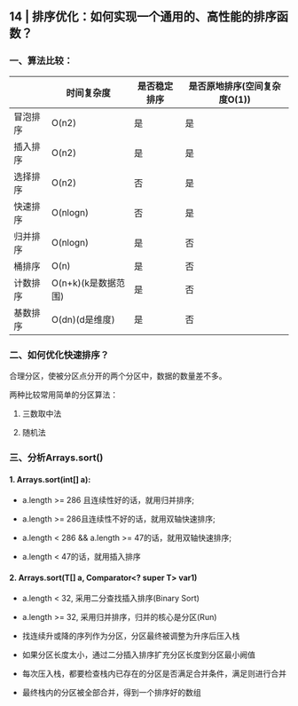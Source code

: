 
## 14 | 排序优化：如何实现一个通用的、高性能的排序函数？

### 一、算法比较：

|       | 时间复杂度  | 是否稳定排序  | 是否原地排序(空间复杂度O(1)) |
|-------|------------|-------------|-------------------|
|冒泡排序|   O(n2)    |     是      |     是            |
|插入排序|   O(n2)    |     是      |     是            |
|选择排序|   O(n2)    |     否      |     是            |
|快速排序|   O(nlogn) |     否      |     是            |
|归并排序|   O(nlogn) |     是      |     否            |
|桶排序  |   O(n)     |     是      |     否            |
|计数排序|O(n+k)(k是数据范围)|   是   |     否            |
|基数排序|O(dn)(d是维度)|     是     |     否            |

### 二、如何优化快速排序？

合理分区，使被分区点分开的两个分区中，数据的数量差不多。

两种比较常用简单的分区算法：

1. 三数取中法

2. 随机法

### 三、分析Arrays.sort()

#### 1. Arrays.sort(int[] a):

* a.length >= 286 且连续性好的话，就用归并排序;

* a.length >= 286且连续性不好的话，就用双轴快速排序;

* a.length < 286 && a.length >= 47的话，就用双轴快速排序;

* a.length < 47的话，就用插入排序

#### 2. Arrays.sort(T[] a, Comparator<? super T> var1)

* a.length < 32, 采用二分查找插入排序(Binary Sort)

* a.length >= 32, 采用归并排序，归并的核心是分区(Run)

* 找连续升或降的序列作为分区，分区最终被调整为升序后压入栈

*  如果分区长度太小，通过二分插入排序扩充分区长度到分区最小阙值

* 每次压入栈，都要检查栈内已存在的分区是否满足合并条件，满足则进行合并

* 最终栈内的分区被全部合并，得到一个排序好的数组



